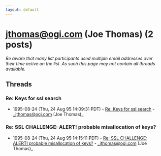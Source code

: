 ```yaml
---
layout: default
---
```


# jthomas@ogi.com (Joe Thomas) (2 posts)

_Be aware that many list participants used multiple email addresses over their time active on the list. As such this page may not contain all threads available._

## Threads

### Re: Keys for ssl search
+ 1995-08-24 (Thu, 24 Aug 95 14:09:31 PDT) - [Re: Keys for ssl search](/archive/1995/08/0fc6d7dcdceade1becda779cc173b93422b05bdad3c9f277051d8878a4472640) - _jthomas@ogi.com (Joe Thomas)_

### Re: SSL CHALLENGE: ALERT! probable misallocation of keys?
+ 1995-08-24 (Thu, 24 Aug 95 14:15:11 PDT) - [Re: SSL CHALLENGE: ALERT! probable misallocation of keys?](/archive/1995/08/e4ecb114cc8df75f22c84317df230a78777e0ac9fb651577925b4df4f44e5cc0) - _jthomas@ogi.com (Joe Thomas)_

